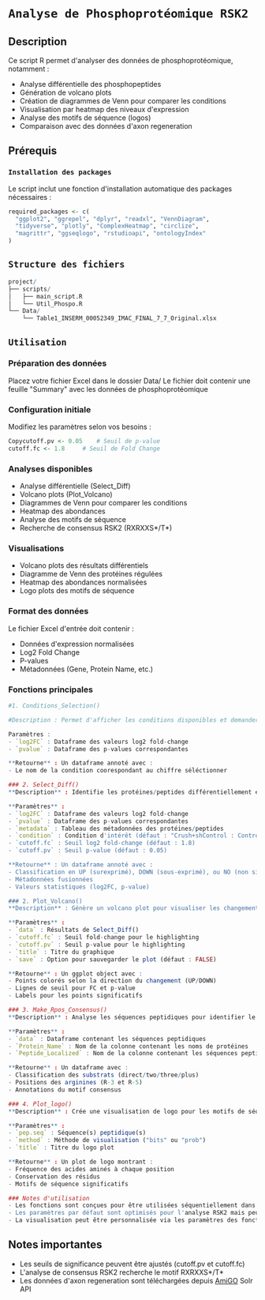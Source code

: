 # `Analyse de Phosphoprotéomique RSK2`

## Description
Ce script R permet d'analyser des données de phosphoprotéomique, notamment :
- Analyse différentielle des phosphopeptides
- Génération de volcano plots
- Création de diagrammes de Venn pour comparer les conditions
- Visualisation par heatmap des niveaux d'expression
- Analyse des motifs de séquence (logos)
- Comparaison avec des données d'axon regeneration

## Prérequis

### `Installation des packages`
Le script inclut une fonction d'installation automatique des packages nécessaires :
```R
required_packages <- c(
  "ggplot2", "ggrepel", "dplyr", "readxl", "VennDiagram", 
  "tidyverse", "plotly", "ComplexHeatmap", "circlize", 
  "magrittr", "ggseqlogo", "rstudioapi", "ontologyIndex"
)

```

## `Structure des fichiers`
```R
project/
├── scripts/
│   ├── main_script.R
│   └── Util_Phospo.R
└── Data/
    └── Table1_INSERM_00052349_IMAC_FINAL_7_7_Original.xlsx

```
## `Utilisation`

### Préparation des données

Placez votre fichier Excel dans le dossier Data/
Le fichier doit contenir une feuille "Summary" avec les données de phosphoprotéomique


### Configuration initiale

Modifiez les paramètres selon vos besoins :

```R
Copycutoff.pv <- 0.05    # Seuil de p-value
cutoff.fc <- 1.8     # Seuil de Fold Change
```
### Analyses disponibles

- Analyse différentielle (Select_Diff)
- Volcano plots (Plot_Volcano)
- Diagrammes de Venn pour comparer les conditions
- Heatmap des abondances
- Analyse des motifs de séquence
- Recherche de consensus RSK2 (RXRXXS*/T*)
  
### Visualisations

- Volcano plots des résultats différentiels
- Diagramme de Venn des protéines régulées
- Heatmap des abondances normalisées
- Logo plots des motifs de séquence

### Format des données
Le fichier Excel d'entrée doit contenir :

- Données d'expression normalisées
- Log2 Fold Change
- P-values
- Métadonnées (Gene, Protein Name, etc.)

### Fonctions principales

```R
#1. Conditions_Selection()

#Description : Permet d'afficher les conditions disponibles et demander une sélection pour eviter les erreurs de frappes.

Paramètres :
- `log2FC` : Dataframe des valeurs log2 fold-change
- `pvalue` : Dataframe des p-values correspondantes

**Retourne** : Un dataframe annoté avec :
- Le nom de la condition coorespondant au chiffre séléctionner

### 2. Select_Diff()
**Description** : Identifie les protéines/peptides différentiellement exprimés basé sur le log2 fold-change et la p-value.

**Paramètres** :
- `log2FC` : Dataframe des valeurs log2 fold-change
- `pvalue` : Dataframe des p-values correspondantes
- `metadata` : Tableau des métadonnées des protéines/peptides
- `condition` : Condition d'intérêt (défaut : "Crush+shControl : Control")
- `cutoff.fc` : Seuil log2 fold-change (défaut : 1.8)
- `cutoff.pv` : Seuil p-value (défaut : 0.05)

**Retourne** : Un dataframe annoté avec :
- Classification en UP (surexprimé), DOWN (sous-exprimé), ou NO (non significatif)
- Métadonnées fusionnées
- Valeurs statistiques (log2FC, p-value)

### 2. Plot_Volcano()
**Description** : Génère un volcano plot pour visualiser les changements d'expression.

**Paramètres** :
- `data` : Résultats de Select_Diff()
- `cutoff.fc` : Seuil fold-change pour le highlighting
- `cutoff.pv` : Seuil p-value pour le highlighting
- `title` : Titre du graphique
- `save` : Option pour sauvegarder le plot (défaut : FALSE)

**Retourne** : Un ggplot object avec :
- Points colorés selon la direction du changement (UP/DOWN)
- Lignes de seuil pour FC et p-value
- Labels pour les points significatifs

### 3. Make_Rpos_Consensus()
**Description** : Analyse les séquences peptidiques pour identifier le motif consensus RSK2 (RXRXXS*/T*).

**Paramètres** :
- `data` : Dataframe contenant les séquences peptidiques
- `Protein_Name` : Nom de la colonne contenant les noms de protéines
- `Peptide_Localized` : Nom de la colonne contenant les séquences peptidiques

**Retourne** : Un dataframe avec :
- Classification des substrats (direct/two/three/plus)
- Positions des arginines (R-3 et R-5)
- Annotations du motif consensus

### 4. Plot_logo()
**Description** : Crée une visualisation de logo pour les motifs de séquence.

**Paramètres** :
- `pep.seq` : Séquence(s) peptidique(s)
- `method` : Méthode de visualisation ("bits" ou "prob")
- `title` : Titre du logo plot

**Retourne** : Un plot de logo montrant :
- Fréquence des acides aminés à chaque position
- Conservation des résidus
- Motifs de séquence significatifs

### Notes d'utilisation
- Les fonctions sont conçues pour être utilisées séquentiellement dans l'analyse
- Les paramètres par défaut sont optimisés pour l'analyse RSK2 mais peuvent être ajustés
- La visualisation peut être personnalisée via les paramètres des fonctions de plotting
```
## Notes importantes

- Les seuils de significance peuvent être ajustés (cutoff.pv et cutoff.fc)
- L'analyse de consensus RSK2 recherche le motif RXRXXS*/T*
- Les données d'axon regeneration sont téléchargées depuis [AmiGO](https://amigo.geneontology.org/amigo/term/GO:0031103) Solr API

